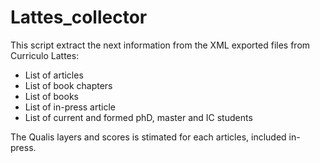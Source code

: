 # Lattes_collector
This script extract the next information from the XML exported files from Curriculo Lattes:
* List of articles 
* List of book chapters 
* List of books 
* List of in-press article
* List of current and formed phD, master and IC students

The Qualis layers and scores is stimated for each articles, included in-press. 

